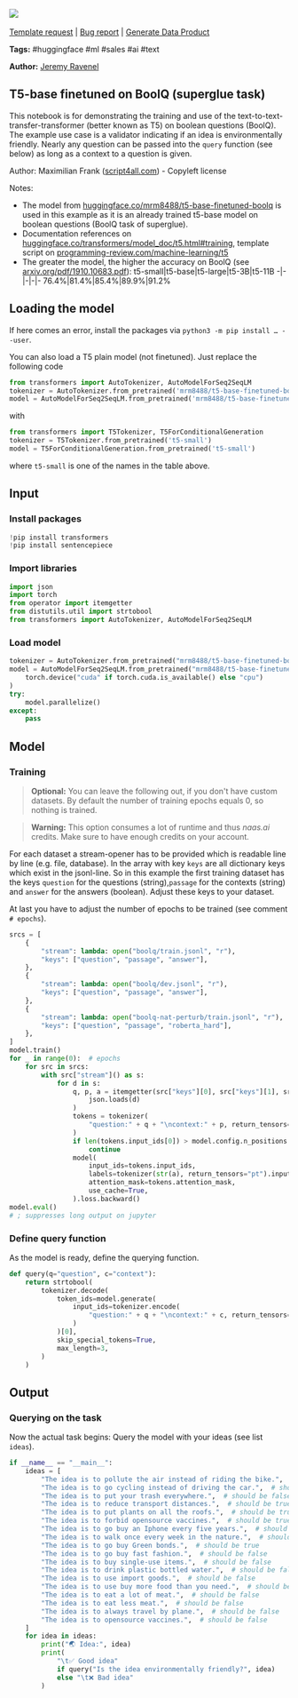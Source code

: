 <a href="https://app.naas.ai/user-redirect/naas/downloader?url=https://raw.githubusercontent.com/jupyter-naas/awesome-notebooks/master/Hugging%20Face/Hugging_Face_Ask_boolean_question_to_T5.ipynb" target="_parent"><img src="https://naasai-public.s3.eu-west-3.amazonaws.com/open_in_naas.svg"/></a><br><br><a href="https://github.com/jupyter-naas/awesome-notebooks/issues/new?assignees=&labels=&template=template-request.md&title=Tool+-+Action+of+the+notebook+">Template request</a> | <a href="https://github.com/jupyter-naas/awesome-notebooks/issues/new?assignees=&labels=bug&template=bug_report.md&title=Hugging+Face+-+Ask+boolean+question+to+T5:+Error+short+description">Bug report</a> | <a href="https://app.naas.ai/user-redirect/naas/downloader?url=https://raw.githubusercontent.com/jupyter-naas/awesome-notebooks/master/Naas/Naas_Start_data_product.ipynb" target="_parent">Generate Data Product</a>

**Tags:** #huggingface #ml #sales #ai #text

**Author:** [Jeremy Ravenel](https://www.linkedin.com/in/ACoAAAJHE7sB5OxuKHuzguZ9L6lfDHqw--cdnJg/)

## T5-base finetuned on BoolQ (superglue task)
This notebook is for demonstrating the training and use of the text-to-text-transfer-transformer (better known as T5) on boolean questions (BoolQ). The example use case is a validator indicating if an idea is environmentally friendly. Nearly any question can be passed into the `query` function (see below) as long as a context to a question is given.

Author: Maximilian Frank ([script4all.com](//script4all.com)) - Copyleft license

Notes:
- The model from [huggingface.co/mrm8488/t5-base-finetuned-boolq](//huggingface.co/mrm8488/t5-base-finetuned-boolq) is used in this example as it is an already trained t5-base model on boolean questions (BoolQ task of superglue).
- Documentation references on [huggingface.co/transformers/model_doc/t5.html#training](//huggingface.co/transformers/model_doc/t5.html#training), template script on [programming-review.com/machine-learning/t5](//programming-review.com/machine-learning/t5)
- The greater the model, the higher the accuracy on BoolQ (see [arxiv.org/pdf/1910.10683.pdf](//arxiv.org/pdf/1910.10683.pdf)):
    t5-small|t5-base|t5-large|t5-3B|t5-11B
    -|-|-|-|-
    76.4%|81.4%|85.4%|89.9%|91.2%

## Loading the model
If here comes an error, install the packages via `python3 -m pip install … --user`.

You can also load a T5 plain model (not finetuned). Just replace the following code
```python
from transformers import AutoTokenizer, AutoModelForSeq2SeqLM
tokenizer = AutoTokenizer.from_pretrained('mrm8488/t5-base-finetuned-boolq')
model = AutoModelForSeq2SeqLM.from_pretrained('mrm8488/t5-base-finetuned-boolq')…
```
with
```python
from transformers import T5Tokenizer, T5ForConditionalGeneration
tokenizer = T5Tokenizer.from_pretrained('t5-small')
model = T5ForConditionalGeneration.from_pretrained('t5-small')
```
where `t5-small` is one of the names in the table above.

## Input

### Install packages


```python
!pip install transformers
!pip install sentencepiece
```

### Import libraries


```python
import json
import torch
from operator import itemgetter
from distutils.util import strtobool
from transformers import AutoTokenizer, AutoModelForSeq2SeqLM
```

### Load model


```python
tokenizer = AutoTokenizer.from_pretrained("mrm8488/t5-base-finetuned-boolq")
model = AutoModelForSeq2SeqLM.from_pretrained("mrm8488/t5-base-finetuned-boolq").to(
    torch.device("cuda" if torch.cuda.is_available() else "cpu")
)
try:
    model.parallelize()
except:
    pass
```

## Model

### Training
> **Optional:** You can leave the following out, if you don't have custom datasets. By default the number of training epochs equals 0, so nothing is trained.

> **Warning:** This option consumes a lot of runtime and thus *naas.ai* credits. Make sure to have enough credits on your account.

For each dataset a stream-opener has to be provided which is readable line by line (e.g. file, database). In the array with key `keys` are all dictionary keys which exist in the jsonl-line. So in this example the first training dataset has the keys `question` for the questions (string),`passage` for the contexts (string) and `answer` for the answers (boolean). Adjust these keys to your dataset.

At last you have to adjust the number of epochs to be trained (see comment `# epochs`).


```python
srcs = [
    {
        "stream": lambda: open("boolq/train.jsonl", "r"),
        "keys": ["question", "passage", "answer"],
    },
    {
        "stream": lambda: open("boolq/dev.jsonl", "r"),
        "keys": ["question", "passage", "answer"],
    },
    {
        "stream": lambda: open("boolq-nat-perturb/train.jsonl", "r"),
        "keys": ["question", "passage", "roberta_hard"],
    },
]
model.train()
for _ in range(0):  # epochs
    for src in srcs:
        with src["stream"]() as s:
            for d in s:
                q, p, a = itemgetter(src["keys"][0], src["keys"][1], src["keys"][2])(
                    json.loads(d)
                )
                tokens = tokenizer(
                    "question:" + q + "\ncontext:" + p, return_tensors="pt"
                )
                if len(tokens.input_ids[0]) > model.config.n_positions:
                    continue
                model(
                    input_ids=tokens.input_ids,
                    labels=tokenizer(str(a), return_tensors="pt").input_ids,
                    attention_mask=tokens.attention_mask,
                    use_cache=True,
                ).loss.backward()
model.eval()
# ; suppresses long output on jupyter
```

### Define query function
As the model is ready, define the querying function.


```python
def query(q="question", c="context"):
    return strtobool(
        tokenizer.decode(
            token_ids=model.generate(
                input_ids=tokenizer.encode(
                    "question:" + q + "\ncontext:" + c, return_tensors="pt"
                )
            )[0],
            skip_special_tokens=True,
            max_length=3,
        )
    )
```

## Output

### Querying on the task
Now the actual task begins: Query the model with your ideas (see list `ideas`).


```python
if __name__ == "__main__":
    ideas = [
        "The idea is to pollute the air instead of riding the bike.",  # should be false
        "The idea is to go cycling instead of driving the car.",  # should be true
        "The idea is to put your trash everywhere.",  # should be false
        "The idea is to reduce transport distances.",  # should be true
        "The idea is to put plants on all the roofs.",  # should be true
        "The idea is to forbid opensource vaccines.",  # should be true
        "The idea is to go buy an Iphone every five years.",  # should be false
        "The idea is to walk once every week in the nature.",  # should be true
        "The idea is to go buy Green bonds.",  # should be true
        "The idea is to go buy fast fashion.",  # should be false
        "The idea is to buy single-use items.",  # should be false
        "The idea is to drink plastic bottled water.",  # should be false
        "The idea is to use import goods.",  # should be false
        "The idea is to use buy more food than you need.",  # should be false
        "The idea is to eat a lot of meat.",  # should be false
        "The idea is to eat less meat.",  # should be false
        "The idea is to always travel by plane.",  # should be false
        "The idea is to opensource vaccines.",  # should be false
    ]
    for idea in ideas:
        print("🌏 Idea:", idea)
        print(
            "\t✅ Good idea"
            if query("Is the idea environmentally friendly?", idea)
            else "\t❌ Bad idea"
        )
```
